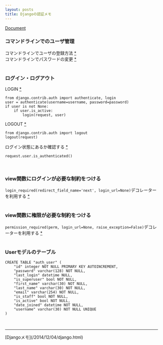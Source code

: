 ```yaml
---
layout: posts
title: Djangoの認証メモ 
---
```

[Document](https://docs.djangoproject.com/en/stable/topics/auth/)  

### コマンドラインでのユーザ管理
コマンドラインでユーザの登録方法 [\*](https://docs.djangoproject.com/en/stable/topics/auth/default/#creating-users)  
コマンドラインでパスワードの変更 [\*](https://docs.djangoproject.com/en/1.9/topics/auth/default/#changing-passwords)  
<br>

### ログイン・ログアウト
LOGIN [\*](https://docs.djangoproject.com/en/1.9/topics/auth/default/#how-to-log-a-user-in)  

```
from django.contrib.auth import authenticate, login
user = authenticate(username=username, password=password)
if user is not None:
    if user.is_active:
        login(request, user)
```

LOGOUT [\*](https://docs.djangoproject.com/en/1.9/topics/auth/default/#how-to-log-a-user-out)  

```
from django.contrib.auth import logout
logout(request)
```

ログイン状態にあるか確認する [\*](https://docs.djangoproject.com/en/1.9/topics/auth/default/#the-raw-way)  
 
```
request.user.is_authenticated()
```
<br>

### view関数にログインが必要な制約をつける
`login_required(redirect_field_name='next', login_url=None)`デコレーターを利用する [\*](https://docs.djangoproject.com/en/1.9/topics/auth/default/#django.contrib.auth.decorators.login_required)  
<br>

###  view関数に権限が必要な制約をつける
`permission_required(perm, login_url=None, raise_exception=False)`デコレーターを利用する [\*](https://docs.djangoproject.com/en/1.9/topics/auth/default/#django.contrib.auth.decorators.login_required)  
<br>

### Userモデルのテーブル

```
CREATE TABLE "auth_user" (
    "id" integer NOT NULL PRIMARY KEY AUTOINCREMENT,
    "password" varchar(128) NOT NULL,
    "last_login" datetime NULL,
    "is_superuser" bool NOT NULL,
    "first_name" varchar(30) NOT NULL,
    "last_name" varchar(30) NOT NULL,
    "email" varchar(254) NOT NULL,
    "is_staff" bool NOT NULL,
    "is_active" bool NOT NULL,
    "date_joined" datetime NOT NULL,
    "username" varchar(30) NOT NULL UNIQUE
)
```

<br/>
<hr/>
[Djangoメモ](/2014/12/04/django.html)
